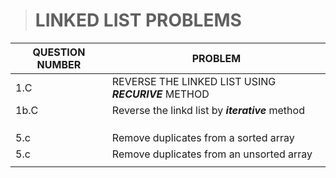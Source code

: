 > # LINKED LIST PROBLEMS
| QUESTION NUMBER | PROBLEM |
|---|---|
| 1.C |REVERSE THE LINKED LIST USING ***RECURIVE*** METHOD|
|1b.C |Reverse the linkd list by ***iterative*** method|
| | |
| | |
| | |
| 5.c |Remove duplicates from a sorted array |
| 5.c |Remove duplicates from an unsorted array|
|||

